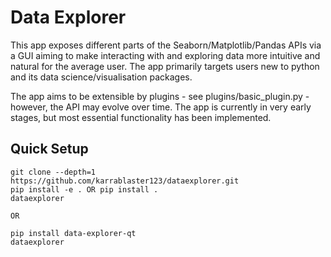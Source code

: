 # Data Explorer

This app exposes different parts of the Seaborn/Matplotlib/Pandas APIs via a GUI aiming to make interacting with and exploring data more intuitive and natural for the average user. The app primarily targets users new to python and its data science/visualisation packages.

The app aims to be extensible by plugins - see plugins/basic_plugin.py - however, the API may evolve over time. The app is currently in very early stages, but most essential functionality has been implemented.

## Quick Setup
```
git clone --depth=1 https://github.com/karrablaster123/dataexplorer.git
pip install -e . OR pip install .
dataexplorer

OR 

pip install data-explorer-qt
dataexplorer
```
